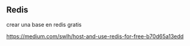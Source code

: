 ## Redis

crear una base en redis gratis

https://medium.com/swlh/host-and-use-redis-for-free-b70d65a13edd
